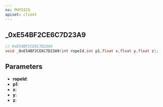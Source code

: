 ```yaml
---
ns: PHYSICS
apiset: client
---
```

## _0xE54BF2CE6C7D23A9

```c
// 0xE54BF2CE6C7D23A9
void _0xE54BF2CE6C7D23A9(int ropeId,int p1,float x,float y,float z);
```


## Parameters
* **ropeId**:
* **p1**:
* **x**:
* **y**:
* **z**:
